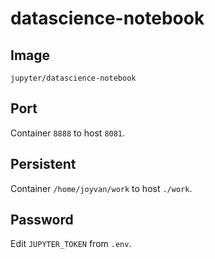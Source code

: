 # datascience-notebook

## Image

`jupyter/datascience-notebook`

## Port

Container `8888` to host `8081`.

## Persistent

Container `/home/joyvan/work` to host `./work`.

## Password

Edit `JUPYTER_TOKEN` from `.env`.

